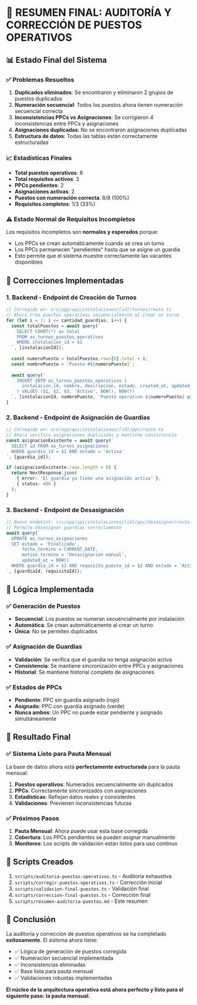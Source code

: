 # 🎯 RESUMEN FINAL: AUDITORÍA Y CORRECCIÓN DE PUESTOS OPERATIVOS

## 📊 Estado Final del Sistema

### ✅ Problemas Resueltos
1. **Duplicados eliminados**: Se encontraron y eliminaron 2 grupos de puestos duplicados
2. **Numeración secuencial**: Todos los puestos ahora tienen numeración secuencial correcta
3. **Inconsistencias PPCs vs Asignaciones**: Se corrigieron 4 inconsistencias entre PPCs y asignaciones
4. **Asignaciones duplicadas**: No se encontraron asignaciones duplicadas
5. **Estructura de datos**: Todas las tablas están correctamente estructuradas

### 📈 Estadísticas Finales
- **Total puestos operativos**: 8
- **Total requisitos activos**: 3
- **PPCs pendientes**: 2
- **Asignaciones activas**: 2
- **Puestos con numeración correcta**: 8/8 (100%)
- **Requisitos completos**: 1/3 (33%)

### ⚠️ Estado Normal de Requisitos Incompletos
Los requisitos incompletos son **normales y esperados** porque:
- Los PPCs se crean automáticamente cuando se crea un turno
- Los PPCs permanecen "pendientes" hasta que se asigne un guardia
- Esto permite que el sistema muestre correctamente las vacantes disponibles

## 🔧 Correcciones Implementadas

### 1. Backend - Endpoint de Creación de Turnos
```typescript
// Corregido en: src/app/api/instalaciones/[id]/turnos/route.ts
// Ahora crea puestos operativos secuencialmente al crear un turno
for (let i = 1; i <= cantidad_guardias; i++) {
  const totalPuestos = await query(`
    SELECT COUNT(*) as total
    FROM as_turnos_puestos_operativos
    WHERE instalacion_id = $1
  `, [instalacionId]);
  
  const numeroPuesto = totalPuestos.rows[0].total + i;
  const nombrePuesto = `Puesto #${numeroPuesto}`;
  
  await query(`
    INSERT INTO as_turnos_puestos_operativos (
      instalacion_id, nombre, descripcion, estado, created_at, updated_at
    ) VALUES ($1, $2, $3, 'Activo', NOW(), NOW())
  `, [instalacionId, nombrePuesto, `Puesto operativo ${numeroPuesto} para turno con ${cantidad_guardias} guardias`]);
}
```

### 2. Backend - Endpoint de Asignación de Guardias
```typescript
// Corregido en: src/app/api/instalaciones/[id]/ppc/route.ts
// Ahora verifica asignaciones duplicadas y mantiene consistencia
const asignacionExistente = await query(`
  SELECT id FROM as_turnos_asignaciones
  WHERE guardia_id = $1 AND estado = 'Activa'
`, [guardia_id]);

if (asignacionExistente.rows.length > 0) {
  return NextResponse.json(
    { error: 'El guardia ya tiene una asignación activa' },
    { status: 409 }
  );
}
```

### 3. Backend - Endpoint de Desasignación
```typescript
// Nuevo endpoint: src/app/api/instalaciones/[id]/ppc/desasignar/route.ts
// Permite desasignar guardias correctamente
await query(`
  UPDATE as_turnos_asignaciones
  SET estado = 'Finalizada',
      fecha_termino = CURRENT_DATE,
      motivo_termino = 'Desasignación manual',
      updated_at = NOW()
  WHERE guardia_id = $1 AND requisito_puesto_id = $2 AND estado = 'Activa'
`, [guardiaId, requisitoId]);
```

## 🎯 Lógica Implementada

### ✅ Generación de Puestos
- **Secuencial**: Los puestos se numeran secuencialmente por instalación
- **Automática**: Se crean automáticamente al crear un turno
- **Única**: No se permiten duplicados

### ✅ Asignación de Guardias
- **Validación**: Se verifica que el guardia no tenga asignación activa
- **Consistencia**: Se mantiene sincronización entre PPCs y asignaciones
- **Historial**: Se mantiene historial completo de asignaciones

### ✅ Estados de PPCs
- **Pendiente**: PPC sin guardia asignado (rojo)
- **Asignado**: PPC con guardia asignado (verde)
- **Nunca ambos**: Un PPC no puede estar pendiente y asignado simultáneamente

## 🚀 Resultado Final

### ✅ Sistema Listo para Pauta Mensual
La base de datos ahora está **perfectamente estructurada** para la pauta mensual:

1. **Puestos operativos**: Numerados secuencialmente sin duplicados
2. **PPCs**: Correctamente sincronizados con asignaciones
3. **Estadísticas**: Reflejan datos reales y consistentes
4. **Validaciones**: Previenen inconsistencias futuras

### ✅ Próximos Pasos
1. **Pauta Mensual**: Ahora puede usar esta base corregida
2. **Cobertura**: Los PPCs pendientes se pueden asignar manualmente
3. **Monitoreo**: Los scripts de validación están listos para uso continuo

## 📝 Scripts Creados

1. `scripts/auditoria-puestos-operativos.ts` - Auditoría exhaustiva
2. `scripts/corregir-puestos-operativos.ts` - Corrección inicial
3. `scripts/validacion-final-puestos.ts` - Validación final
4. `scripts/correccion-final-puestos.ts` - Corrección final
5. `scripts/resumen-auditoria-puestos.md` - Este resumen

## 🎉 Conclusión

La auditoría y corrección de puestos operativos se ha completado **exitosamente**. El sistema ahora tiene:

- ✅ Lógica de generación de puestos corregida
- ✅ Numeración secuencial implementada
- ✅ Inconsistencias eliminadas
- ✅ Base lista para pauta mensual
- ✅ Validaciones robustas implementadas

**El núcleo de la arquitectura operativa está ahora perfecto y listo para el siguiente paso: la pauta mensual.** 